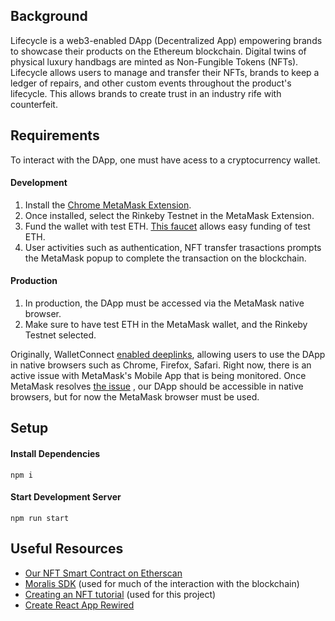 ## Background

Lifecycle is a web3-enabled DApp (Decentralized App) empowering brands to showcase their products on the Ethereum blockchain. Digital twins of physical luxury handbags are minted as Non-Fungible Tokens (NFTs). Lifecycle allows users to manage and transfer their NFTs, brands to keep a ledger of repairs, and other custom events throughout the product's lifecycle. This allows brands to create trust in an industry rife with counterfeit.

## Requirements

To interact with the DApp, one must have acess to a cryptocurrency wallet.

#### Development

1. Install the [Chrome MetaMask Extension](https://metamask.io/download/).
2. Once installed, select the Rinkeby Testnet in the MetaMask Extension.
3. Fund the wallet with test ETH. [This faucet](https://faucets.chain.link/rinkeby) allows easy funding of test ETH.
4. User activities such as authentication, NFT transfer trasactions prompts the MetaMask popup to complete the transaction on the blockchain.

#### Production

1. In production, the DApp must be accessed via the MetaMask native browser.
2. Make sure to have test ETH in the MetaMask wallet, and the Rinkeby Testnet selected.

Originally, WalletConnect [enabled deeplinks](https://docs.walletconnect.com/mobile-linking), allowing users to use the DApp in native browsers such as Chrome, Firefox, Safari. Right now, there is an active issue with MetaMask's Mobile App that is being monitored. Once MetaMask resolves [the issue](https://github.com/MetaMask/metamask-mobile/pull/3971) , our DApp should be accessible in native browsers, but for now the MetaMask browser must be used.

## Setup

#### Install Dependencies

```
npm i
```

#### Start Development Server

```
npm run start
```

## Useful Resources

- [Our NFT Smart Contract on Etherscan](https://rinkeby.etherscan.io/address/0x43b92b42ee33fC01f4d9A3249E478F7bc0cFCC0c)
- [Moralis SDK](https://docs.moralis.io/introduction/readme#user) (used for much of the interaction with the blockchain)
- [Creating an NFT tutorial](https://docs.alchemy.com/alchemy/tutorials/how-to-create-an-nft) (used for this project)
- [Create React App Rewired](https://github.com/timarney/react-app-rewired)
